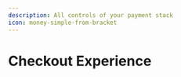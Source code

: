 ```yaml
---
description: All controls of your payment stack
icon: money-simple-from-bracket
---
```


# Checkout Experience

